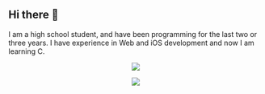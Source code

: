 ## Hi there 👋

<!--
**TAxelAnderson/TAxelAnderson** is a ✨ _special_ ✨ repository because its `README.md` (this file) appears on your GitHub profile.

Here are some ideas to get you started:

- 🔭 I’m currently working on ...
- 🌱 I’m currently learning ...
- 👯 I’m looking to collaborate on ...
- 🤔 I’m looking for help with ...
- 💬 Ask me about ...
- 📫 How to reach me: ...
- 😄 Pronouns: ...
- ⚡ Fun fact: ...
-->
I am a high school student, and have been programming for the last two or three years. I have experience in Web and iOS development and now I am learning C.

<p align="center">
    <img src="https://github-readme-stats.vercel.app/api/top-langs/?username=TAxelAnderson&layout=compact&theme=dark"/>
</p>
<!-- <p align="center">
    <img src="https://skillicons.dev/icons?i=apple,linux,bash,html,sass,ts,py,c,cpp,go,rust,zig,neovim"/>
</p>
-->
<p align="center">
    <img src="https://github-readme-stats.vercel.app/api?username=TAxelAnderson&show_icons=true&theme=radical"/>
</p>
